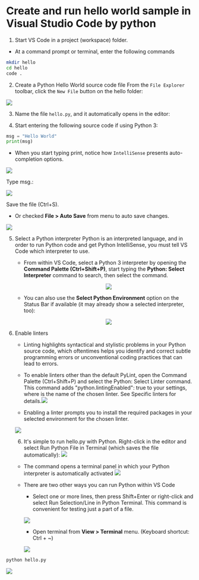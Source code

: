 
# Create and run hello world sample in Visual Studio Code by python

1. Start VS Code in a project (workspace) folder.
* At a command prompt or terminal, enter the following commands 

```bash
mkdir hello
cd hello
code .
```

2. Create a Python Hello World source code file
From the `File Explorer` toolbar, click the `New File` button on the hello folder:

![](../images/05.jpg)



3. Name the file `hello.py`, and it automatically opens in the editor:

4. Start entering the following source code if using Python 3:

```python
msg = "Hello World"
print(msg)
```

* When you start typing print, notice how `IntelliSense` presents auto-completion options.

![](../images/06.png)


Type msg.:

![](../images/07.png)


Save the file (Ctrl+S).

* Or checked **File > Auto Save** from menu to auto save changes.

![](../images/08.jpg)



5. Select a Python interpreter
Python is an interpreted language, and in order to run Python code and get Python IntelliSense, you must tell VS Code which interpreter to use.

    * From within VS Code, select a Python 3 interpreter by opening the **Command Palette (Ctrl+Shift+P)**, start typing the **Python: Select Interpreter** command to search, then select the command.<p style="text-align:center;"><img src='../images/09.jpg'></p>

    * You can also use the **Select Python Environment** option on the Status Bar if available (it may already show a selected interpreter, too):<p style="text-align:center;"><img src='../images/10.jpg'></p>

6. Enable linters
    * Linting highlights syntactical and stylistic problems in your Python source code, which oftentimes helps you identify and correct subtle programming errors or unconventional coding practices that can lead to errors.

    * To enable linters other than the default PyLint, open the Command Palette (Ctrl+Shift+P) and select the Python: Select Linter command. This command adds "python.linting<linter>Enabled": true to your settings, where <linter> is the name of the chosen linter. See Specific linters for details.![](../images/11.jpg)

    * Enabling a linter prompts you to install the required packages in your selected environment for the chosen linter.
    
    ![](../images/12.png)

    6. It's simple to run hello.py with Python. Right-click in the editor and select Run Python File in Terminal (which saves the file automatically):
    ![](../images/13.png)

     * The command opens a terminal panel in which your Python interpreter is automatically activated
           ![](../images/14.png)

     * There are two other ways you can run Python within VS Code

        * Select one or more lines, then press Shift+Enter or right-click and select Run Selection/Line in Python Terminal. This command is convenient for testing just a part of a file.

        ![](../images/15.jpg)

        *  Open terminal from **View > Terminal** menu. (Keyboard shortcut: Ctrl + ~)

        ![](../images/16.jpg)


```bash
python hello.py
```

![](../images/17.jpg)